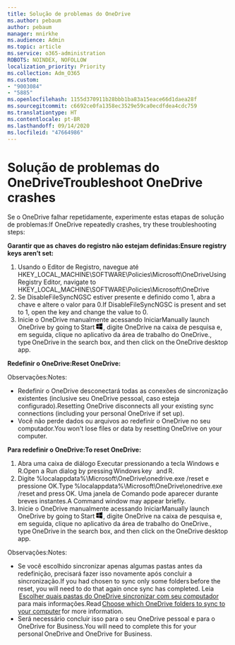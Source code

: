 ```yaml
---
title: Solução de problemas do OneDrive
ms.author: pebaum
author: pebaum
manager: mnirkhe
ms.audience: Admin
ms.topic: article
ms.service: o365-administration
ROBOTS: NOINDEX, NOFOLLOW
localization_priority: Priority
ms.collection: Adm_O365
ms.custom:
- "9003084"
- "5885"
ms.openlocfilehash: 1155d370911b28bbb1ba83a15eace66d1daea28f
ms.sourcegitcommit: c6692ce0fa1358ec3529e59ca0ecdfdea4cdc759
ms.translationtype: HT
ms.contentlocale: pt-BR
ms.lasthandoff: 09/14/2020
ms.locfileid: "47664986"
---
```

# <a name="troubleshoot-onedrive-crashes"></a><span data-ttu-id="6e058-102">Solução de problemas do OneDrive</span><span class="sxs-lookup"><span data-stu-id="6e058-102">Troubleshoot OneDrive crashes</span></span>

<span data-ttu-id="6e058-103">Se o OneDrive falhar repetidamente, experimente estas etapas de solução de problemas:</span><span class="sxs-lookup"><span data-stu-id="6e058-103">If OneDrive repeatedly crashes, try these troubleshooting steps:</span></span>

<span data-ttu-id="6e058-104">**Garantir que as chaves do registro não estejam definidas:**</span><span class="sxs-lookup"><span data-stu-id="6e058-104">**Ensure registry keys aren’t set:**</span></span>

1. <span data-ttu-id="6e058-105">Usando o Editor de Registro, navegue até HKEY_LOCAL_MACHINE\SOFTWARE\Policies\Microsoft\OneDrive</span><span class="sxs-lookup"><span data-stu-id="6e058-105">Using Registry Editor, navigate to HKEY_LOCAL_MACHINE\SOFTWARE\Policies\Microsoft\OneDrive</span></span>
2. <span data-ttu-id="6e058-106">Se DisableFileSyncNGSC estiver presente e definido como 1, abra a chave e altere o valor para 0.</span><span class="sxs-lookup"><span data-stu-id="6e058-106">If DisableFileSyncNGSC is present and set to 1, open the key and change the value to 0.</span></span>
3. <span data-ttu-id="6e058-107">Inicie o OneDrive manualmente acessando Iniciar</span><span class="sxs-lookup"><span data-stu-id="6e058-107">Manually launch OneDrive by going to Start</span></span> ![Pressione a tecla Windows](data:image/png;base64,iVBORw0KGgoAAAANSUhEUgAAABEAAAAOCAYAAADJ7fe0AAAAAXNSR0IArs4c6QAAAARnQU1BAACxjwv8YQUAAAAJcEhZcwAADsQAAA7EAZUrDhsAAADxSURBVDhPY/wPBAx4wR+Gd6/fM7x9/ZTh9ZuXDGdPnWE4tH0rw/UHDxlaVp9kCDCSYWABKfv35wfD+/cfGV4+fcLw5uVjhlOXzzFsX/qWYebmZAZPWWOGO2DD8ACQS9Y3e4Bcg4Y9/t94fPa/CoY4Aq8/+xik/T8TkEMxGDyGgANWwSqeobvbGSyAADIM3BwCDKXd3QyfoCLoQEGAA0xTxSWjsYMJwLHjkruU4UXSJ4YnT54x3Dh/luHmjfMMmw9wMjCDlRAGBDPgjy8fGT5//8rw9P4Thge3zzNcvXmDYevmfQzXb1xlmH/0ATADyjAAAKdWkD3ZSwNeAAAAAElFTkSuQmCC)<span data-ttu-id="6e058-109">, digite OneDrive na caixa de pesquisa e, em seguida, clique no aplicativo da área de trabalho do OneDrive.</span><span class="sxs-lookup"><span data-stu-id="6e058-109">, type OneDrive in the search box, and then click on the OneDrive desktop app.</span></span>

<span data-ttu-id="6e058-110">**Redefinir o OneDrive:**</span><span class="sxs-lookup"><span data-stu-id="6e058-110">**Reset OneDrive:**</span></span>

<span data-ttu-id="6e058-111">Observações:</span><span class="sxs-lookup"><span data-stu-id="6e058-111">Notes:</span></span>

- <span data-ttu-id="6e058-112">Redefinir o OneDrive desconectará todas as conexões de sincronização existentes (inclusive seu OneDrive pessoal, caso esteja configurado).</span><span class="sxs-lookup"><span data-stu-id="6e058-112">Resetting OneDrive disconnects all your existing sync connections (including your personal OneDrive if set up).</span></span>
- <span data-ttu-id="6e058-113">Você não perde dados ou arquivos ao redefinir o OneDrive no seu computador.</span><span class="sxs-lookup"><span data-stu-id="6e058-113">You won't lose files or data by resetting OneDrive on your computer.</span></span>

<span data-ttu-id="6e058-114">**Para redefinir o OneDrive:**</span><span class="sxs-lookup"><span data-stu-id="6e058-114">**To reset OneDrive:**</span></span>

1. <span data-ttu-id="6e058-115">Abra uma caixa de diálogo Executar pressionando a tecla Windows e R.</span><span class="sxs-lookup"><span data-stu-id="6e058-115">Open a Run dialog by pressing Windows key    and R.</span></span>
2. <span data-ttu-id="6e058-116">Digite %localappdata%\Microsoft\OneDrive\onedrive.exe /reset e pressione OK.</span><span class="sxs-lookup"><span data-stu-id="6e058-116">Type %localappdata%\Microsoft\OneDrive\onedrive.exe /reset and press OK.</span></span> <span data-ttu-id="6e058-117">Uma janela de Comando pode aparecer durante breves instantes.</span><span class="sxs-lookup"><span data-stu-id="6e058-117">A Command window may appear briefly.</span></span>
3. <span data-ttu-id="6e058-118">Inicie o OneDrive manualmente acessando Iniciar</span><span class="sxs-lookup"><span data-stu-id="6e058-118">Manually launch OneDrive by going to Start</span></span> ![Pressione a tecla Windows](data:image/png;base64,iVBORw0KGgoAAAANSUhEUgAAABEAAAAOCAYAAADJ7fe0AAAAAXNSR0IArs4c6QAAAARnQU1BAACxjwv8YQUAAAAJcEhZcwAADsQAAA7EAZUrDhsAAADxSURBVDhPY/wPBAx4wR+Gd6/fM7x9/ZTh9ZuXDGdPnWE4tH0rw/UHDxlaVp9kCDCSYWABKfv35wfD+/cfGV4+fcLw5uVjhlOXzzFsX/qWYebmZAZPWWOGO2DD8ACQS9Y3e4Bcg4Y9/t94fPa/CoY4Aq8/+xik/T8TkEMxGDyGgANWwSqeobvbGSyAADIM3BwCDKXd3QyfoCLoQEGAA0xTxSWjsYMJwLHjkruU4UXSJ4YnT54x3Dh/luHmjfMMmw9wMjCDlRAGBDPgjy8fGT5//8rw9P4Thge3zzNcvXmDYevmfQzXb1xlmH/0ATADyjAAAKdWkD3ZSwNeAAAAAElFTkSuQmCC)<span data-ttu-id="6e058-120">, digite OneDrive na caixa de pesquisa e, em seguida, clique no aplicativo da área de trabalho do OneDrive.</span><span class="sxs-lookup"><span data-stu-id="6e058-120">, type OneDrive in the search box, and then click on the OneDrive desktop app.</span></span>

<span data-ttu-id="6e058-121">Observações:</span><span class="sxs-lookup"><span data-stu-id="6e058-121">Notes:</span></span>

- <span data-ttu-id="6e058-122">Se você escolhido sincronizar apenas algumas pastas antes da redefinição, precisará fazer isso novamente após concluir a sincronização.</span><span class="sxs-lookup"><span data-stu-id="6e058-122">If you had chosen to sync only some folders before the reset, you will need to do that again once sync has completed.</span></span> <span data-ttu-id="6e058-123">Leia  [Escolher quais pastas do OneDrive sincronizar com seu computador](https://support.office.com/article/98b8b011-8b94-419b-aa95-a14ff2415e85)  para mais informações.</span><span class="sxs-lookup"><span data-stu-id="6e058-123">Read [Choose which OneDrive folders to sync to your computer](https://support.office.com/article/98b8b011-8b94-419b-aa95-a14ff2415e85) for more information.</span></span>
- <span data-ttu-id="6e058-124">Será necessário concluir isso para o seu OneDrive pessoal e para o OneDrive for Business.</span><span class="sxs-lookup"><span data-stu-id="6e058-124">You will need to complete this for your personal OneDrive and OneDrive for Business.</span></span>